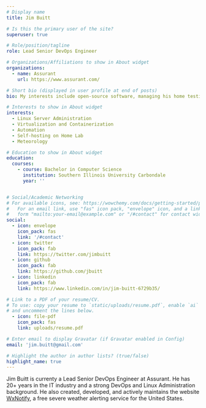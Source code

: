 ```yaml
---
# Display name
title: Jim Buitt

# Is this the primary user of the site?
superuser: true

# Role/position/tagline
role: Lead Senior DevOps Engineer

# Organizations/Affiliations to show in About widget
organizations:
  - name: Assurant
    url: https://www.assurant.com/

# Short bio (displayed in user profile at end of posts)
bio: My interests include open-source software, managing his home testing lab, and meteorology.

# Interests to show in About widget
interests:
  - Linux Server Administration
  - Virtualization and Containerization
  - Automation
  - Self-hosting on Home Lab
  - Meteorology

# Education to show in About widget
education:
  courses:
    - course: Bachelor in Computer Science
      institution: Southern Illinois University Carbondale
      year: ''


# Social/Academic Networking
# For available icons, see: https://wowchemy.com/docs/getting-started/page-builder/#icons
#   For an email link, use "fas" icon pack, "envelope" icon, and a link in the
#   form "mailto:your-email@example.com" or "/#contact" for contact widget.
social:
  - icon: envelope
    icon_pack: fas
    link: '/#contact'
  - icon: twitter
    icon_pack: fab
    link: https://twitter.com/jimbuitt
  - icon: github
    icon_pack: fab
    link: https://github.com/jbuitt
  - icon: linkedin
    icon_pack: fab
    link: https://www.linkedin.com/in/jim-buitt-6729b35/

# Link to a PDF of your resume/CV.
# To use: copy your resume to `static/uploads/resume.pdf`, enable `ai` icons in `params.toml`,
# and uncomment the lines below.
  - icon: file-pdf
    icon_pack: fas
    link: uploads/resume.pdf

# Enter email to display Gravatar (if Gravatar enabled in Config)
email: 'jim.buitt@gmail.com'

# Highlight the author in author lists? (true/false)
highlight_name: true
---
```


Jim Buitt is currenty a Lead Senior DevOps Engineer at Assurant. He has 20+ years in the IT industry and a strong DevOps and Linux Administration background. He also created, developed, and actively maintains the website <a href="https://www.wxnotify.com">WxNotify</a>, a free severe weather alerting service for the United States.
